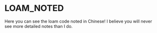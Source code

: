 # LOAM_NOTED
Here you can see the loam code noted in Chinese!
I believe you will never see more detailed notes than I do.
